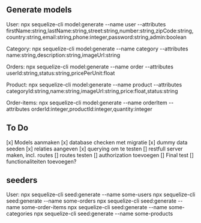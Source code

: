 ## Generate models

User:
npx sequelize-cli model:generate --name user --attributes firstName:string,lastName:string,street:string,number:string,zipCode:string,country:string,email:string,phone:integer,password:string,admin:boolean

Category:
npx sequelize-cli model:generate --name category --attributes name:string,description:string,imageUrl:string

Orders:
npx sequelize-cli model:generate --name order --attributes userId:string,status:string,pricePerUnit:float

Product:
npx sequelize-cli model:generate --name product --attributes categoryId:string,name:string,imageUrl:string,price:float,status:string

Order-items:
npx sequelize-cli model:generate --name orderItem --attributes orderId:integer,productId:integer,quantity:integer

## To Do

[x] Models aanmaken
[x] database checken met migratie
[x] dummy data seeden
[x] relaties aangeven
[x] querying om te testen
[] restfull server maken, incl. routes
[] routes testen
[] authorization toevoegen
[] Final test
[] functionaliteiten toevoegen?

## seeders

User:
npx sequelize-cli seed:generate --name some-users
npx sequelize-cli seed:generate --name some-orders
npx sequelize-cli seed:generate --name some-order-items
npx sequelize-cli seed:generate --name some-categories
npx sequelize-cli seed:generate --name some-products
